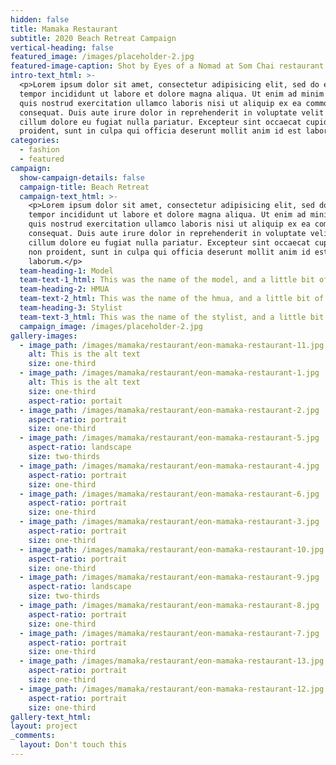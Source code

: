 ```yaml
---
hidden: false
title: Mamaka Restaurant
subtitle: 2020 Beach Retreat Campaign
vertical-heading: false
featured_image: /images/placeholder-2.jpg
featured-image-caption: Shot by Eyes of a Nomad at Som Chai restaurant
intro-text_html: >-
  <p>Lorem ipsum dolor sit amet, consectetur adipisicing elit, sed do eiusmod
  tempor incididunt ut labore et dolore magna aliqua. Ut enim ad minim veniam,
  quis nostrud exercitation ullamco laboris nisi ut aliquip ex ea commodo
  consequat. Duis aute irure dolor in reprehenderit in voluptate velit esse
  cillum dolore eu fugiat nulla pariatur. Excepteur sint occaecat cupidatat non
  proident, sunt in culpa qui officia deserunt mollit anim id est laborum.</p>
categories:
  - fashion
  - featured
campaign:
  show-campaign-details: false
  campaign-title: Beach Retreat
  campaign-text_html: >-
    <p>Lorem ipsum dolor sit amet, consectetur adipisicing elit, sed do eiusmod
    tempor incididunt ut labore et dolore magna aliqua. Ut enim ad minim veniam,
    quis nostrud exercitation ullamco laboris nisi ut aliquip ex ea commodo
    consequat. Duis aute irure dolor in reprehenderit in voluptate velit esse
    cillum dolore eu fugiat nulla pariatur. Excepteur sint occaecat cupidatat
    non proident, sunt in culpa qui officia deserunt mollit anim id est
    laborum.</p>
  team-heading-1: Model
  team-text-1_html: This was the name of the model, and a little bit of a blurb about her.
  team-heading-2: HMUA
  team-text-2_html: This was the name of the hmua, and a little bit of a blurb about her.
  team-heading-3: Stylist
  team-text-3_html: This was the name of the stylist, and a little bit of a blurb about her.
  campaign_image: /images/placeholder-2.jpg
gallery-images:
  - image_path: /images/mamaka/restaurant/eon-mamaka-restaurant-11.jpg
    alt: This is the alt text
    size: one-third
  - image_path: /images/mamaka/restaurant/eon-mamaka-restaurant-1.jpg
    alt: This is the alt text
    size: one-third
    aspect-ratio: portait
  - image_path: /images/mamaka/restaurant/eon-mamaka-restaurant-2.jpg
    aspect-ratio: portrait
    size: one-third
  - image_path: /images/mamaka/restaurant/eon-mamaka-restaurant-5.jpg
    aspect-ratio: landscape
    size: two-thirds
  - image_path: /images/mamaka/restaurant/eon-mamaka-restaurant-4.jpg
    aspect-ratio: portrait
    size: one-third
  - image_path: /images/mamaka/restaurant/eon-mamaka-restaurant-6.jpg
    aspect-ratio: portrait
    size: one-third
  - image_path: /images/mamaka/restaurant/eon-mamaka-restaurant-3.jpg
    aspect-ratio: portrait
    size: one-third
  - image_path: /images/mamaka/restaurant/eon-mamaka-restaurant-10.jpg
    aspect-ratio: portrait
    size: one-third
  - image_path: /images/mamaka/restaurant/eon-mamaka-restaurant-9.jpg
    aspect-ratio: landscape
    size: two-thirds
  - image_path: /images/mamaka/restaurant/eon-mamaka-restaurant-8.jpg
    aspect-ratio: portrait
    size: one-third
  - image_path: /images/mamaka/restaurant/eon-mamaka-restaurant-7.jpg
    aspect-ratio: portrait
    size: one-third
  - image_path: /images/mamaka/restaurant/eon-mamaka-restaurant-13.jpg
    aspect-ratio: portrait
    size: one-third
  - image_path: /images/mamaka/restaurant/eon-mamaka-restaurant-12.jpg
    aspect-ratio: portrait
    size: one-third
gallery-text_html:
layout: project
_comments:
  layout: Don't touch this
---
```


